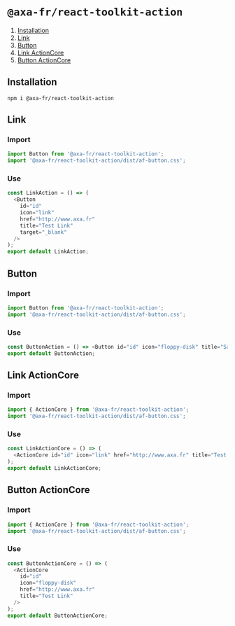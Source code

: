 # `@axa-fr/react-toolkit-action`

1. [Installation](#installation)
2. [Link](#link)
3. [Button](#button)
4. [Link ActionCore](#link-actioncore)
5. [Button ActionCore](#button-actioncore)

## Installation

```shell script
npm i @axa-fr/react-toolkit-action
```

## Link

### Import

```javascript
import Button from '@axa-fr/react-toolkit-action';
import '@axa-fr/react-toolkit-action/dist/af-button.css';
```

### Use

```javascript
const LinkAction = () => (
  <Button
    id="id"
    icon="link"
    href="http://www.axa.fr"
    title="Test Link"
    target="_blank"
  />
);
export default LinkAction;
```

## Button

### Import

```javascript
import Button from '@axa-fr/react-toolkit-action';
import '@axa-fr/react-toolkit-action/dist/af-button.css';
```

### Use

```javascript
const ButtonAction = () => <Button id="id" icon="floppy-disk" title="Save" />;
export default ButtonAction;
```

## Link ActionCore

### Import

```javascript
import { ActionCore } from '@axa-fr/react-toolkit-action';
import '@axa-fr/react-toolkit-action/dist/af-button.css';
```

### Use

```javascript
const LinkActionCore = () => (
  <ActionCore id="id" icon="link" href="http://www.axa.fr" title="Test Link" />
);
export default LinkActionCore;
```

## Button ActionCore

### Import

```javascript
import { ActionCore } from '@axa-fr/react-toolkit-action';
import '@axa-fr/react-toolkit-action/dist/af-button.css';
```

### Use

```javascript
const ButtonActionCore = () => (
  <ActionCore
    id="id"
    icon="floppy-disk"
    href="http://www.axa.fr"
    title="Test Link"
  />
);
export default ButtonActionCore;
```
